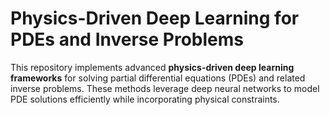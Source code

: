 # Physics-Driven Deep Learning for PDEs and Inverse Problems
This repository implements advanced **physics-driven deep learning frameworks** for solving partial differential equations (PDEs) and related inverse problems. These methods leverage deep neural networks to model PDE solutions efficiently while incorporating physical constraints.

